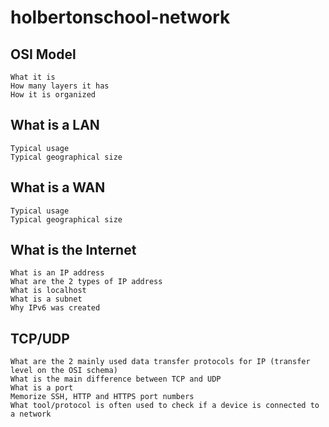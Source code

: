 # holbertonschool-network

## OSI Model

    What it is
    How many layers it has
    How it is organized

## What is a LAN

    Typical usage
    Typical geographical size

## What is a WAN

    Typical usage
    Typical geographical size

## What is the Internet

    What is an IP address
    What are the 2 types of IP address
    What is localhost
    What is a subnet
    Why IPv6 was created

## TCP/UDP

    What are the 2 mainly used data transfer protocols for IP (transfer level on the OSI schema)
    What is the main difference between TCP and UDP
    What is a port
    Memorize SSH, HTTP and HTTPS port numbers
    What tool/protocol is often used to check if a device is connected to a network

